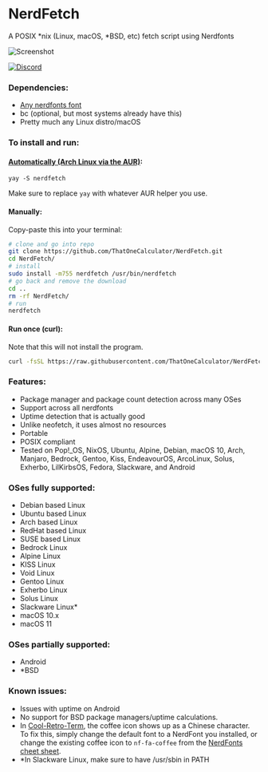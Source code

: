 # NerdFetch
 A POSIX \*nix (Linux, macOS, \*BSD, etc) fetch script using Nerdfonts

<!-- ![Screenshot](https://i.imgur.com/and9kuQ.png) -->
![Screenshot](https://linus-tech.tips/FKgAm_6Y7v.png)

[![Discord](https://discordapp.com/api/guilds/733856096963526667/embed.png?style=shield)](https://discord.gg/mG94DqX) 

### Dependencies:

- [Any nerdfonts font](https://www.nerdfonts.com/font-downloads)
- bc (optional, but most systems already have this)
- Pretty much any Linux distro/macOS

### To install and run:

#### [Automatically (Arch Linux via the AUR)](https://aur.archlinux.org/packages/nerdfetch/):

```shell
yay -S nerdfetch
```
Make sure to replace `yay` with whatever AUR helper you use. 

#### Manually:

Copy-paste this into your terminal:

```sh
# clone and go into repo
git clone https://github.com/ThatOneCalculator/NerdFetch.git
cd NerdFetch/
# install
sudo install -m755 nerdfetch /usr/bin/nerdfetch
# go back and remove the download
cd ..
rm -rf NerdFetch/
# run
nerdfetch
```

#### Run once (curl):

Note that this will not install the program.
```sh
curl -fsSL https://raw.githubusercontent.com/ThatOneCalculator/NerdFetch/master/nerdfetch | sh
```

### Features:
- Package manager and package count detection across many OSes
- Support across all nerdfonts
- Uptime detection that is actually good
- Unlike neofetch, it uses almost no resources
- Portable
- POSIX compliant
- Tested on Pop!\_OS, NixOS, Ubuntu, Alpine, Debian, macOS 10, Arch, Manjaro, Bedrock, Gentoo, Kiss, EndeavourOS, ArcoLinux, Solus, Exherbo, LilKirbsOS, Fedora, Slackware, and Android

### OSes fully supported:
- Debian based Linux
- Ubuntu based Linux
- Arch based Linux
- RedHat based Linux
- SUSE based Linux
- Bedrock Linux
- Alpine Linux
- KISS Linux
- Void Linux
- Gentoo Linux
- Exherbo Linux
- Solus Linux
- Slackware Linux*
- macOS 10.x
- macOS 11

### OSes partially supported:
- Android
- \*BSD

### Known issues:
- Issues with uptime on Android
- No support for BSD package managers/uptime calculations.
- In [Cool-Retro-Term](https://github.com/Swordfish90/cool-retro-term), the coffee icon shows up as a Chinese character. To fix this, simply change the default font to a NerdFont you installed, or change the existing coffee icon to `nf-fa-coffee` from the [NerdFonts cheet sheet](https://www.nerdfonts.com/cheat-sheet).
- \*In Slackware Linux, make sure to have /usr/sbin in PATH

